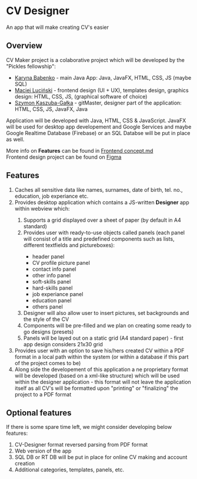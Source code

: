 # CV Designer
An app that will make creating CV's easier

## Overview

CV Maker project is a colaborative project which will be developed by the "Pickles fellowship":
<ul>
  <li><a href="https://github.com/bkaryna">Karyna Babenko</a> - main Java App: Java, JavaFX, HTML, CSS, JS (maybe SQL)</li>
  <li><a href="https://github.com/Vyvr">Maciej Luciński</a> - frontend design (UI + UX), templates design, graphics design: HTML, CSS, JS, (graphical software of choice)</li>
  <li><a href="https://github.com/Szymonexis">Szymon Kaszuba-Gałka</a> - gitMaster, designer part of the application: HTML, CSS, JS, JavaFX, Java</li>
</ul>

Application will be developed with Java, HTML, CSS & JavaScript. JavaFX will be used for desktop app developement and Google Services and maybe Google Realtime Database (Firebase) or an SQL Databse will be put in place as well.

More info on <b>Features</b> can be found in <a href="./Frontend concept.md">Frontend concept.md</a><br>
Frontend design project can be found on <a href="https://www.figma.com/file/rGEE2PB2GkbRcMxRHoM9ZI/CV-Designer?node-id=0%3A1">Figma</a>

## Features

<ol>
  <li>Caches all sensitive data like names, surnames, date of birth, tel. no., education, job experiance etc.</li>
  <li>Provides desktop application which contains a JS-written <b>Designer</b> app within webview which:</li>
  <ol>
    <li>Supports a grid displayed over a sheet of paper (by default in A4 standard)</li>
    <li>Provides user with ready-to-use objects called panels (each panel will consist of a title and predefined components such as lists, different textfields and     pictureboxes):</li>
    <ul>
      <li>header panel</li>
      <li>CV profile picture panel</li>
      <li>contact info panel</li>
      <li>other info panel</li>
      <li>soft-skills panel</li>
      <li>hard-skills panel</li>
      <li>job experiance panel</li>
      <li>education panel</li>
      <li>others panel</li>
    </ul>
    <li>Designer will also allow user to insert pictures, set backgrounds and the style of the CV</li>
    <li>Components will be pre-filled and we plan on creating some ready to go designs (presets)</li>
    <li>Panels will be layed out on a static grid (A4 standard paper) - first app design considers 21x30 grid</li>
  </ol>
  <li>Provides user with an option to save his/hers created CV within a PDF format in a local path within the system (or within a database if this part of the project comes to be)</li>
  <li>Along side the developement of this application a ne proprietary format will be developed (based on a xml-like structure) which will be used within the designer application - this format will not leave the application itself as all CV's will be formatted upon "printing" or "finalizing" the project to a PDF format</li>
</ol>

## Optional features
If there is some spare time left, we might consider developing below features:
<ol>
  <li>CV-Designer format reversed parsing from PDF format</li>
  <li>Web version of the app</li>
  <li>SQL DB or RT DB will be put in place for online CV making and account creation</li>
  <li>Additional categories, templates, panels, etc.</li>
</ol>

